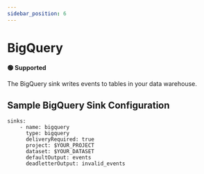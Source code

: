 ```yaml
---
sidebar_position: 6
---
```


# BigQuery

**🟢 Supported**

The BigQuery sink writes events to tables in your data warehouse.

## Sample BigQuery Sink Configuration

```
sinks:
    - name: bigquery
      type: bigquery
      deliveryRequired: true
      project: $YOUR_PROJECT
      dataset: $YOUR_DATASET
      defaultOutput: events
      deadletterOutput: invalid_events
```
